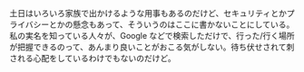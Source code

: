 土日はいろいろ家族で出かけるような用事もあるのだけど、セキュリティとかプライバシーとかの懸念もあって、そういうのはここに書かないことにしている。私の実名を知っている人々が、Google などで検索しただけで、行った/行く場所が把握できるのって、あんまり良いことがおこる気がしない。待ち伏せされて刺される心配をしているわけでもないのだけど。
